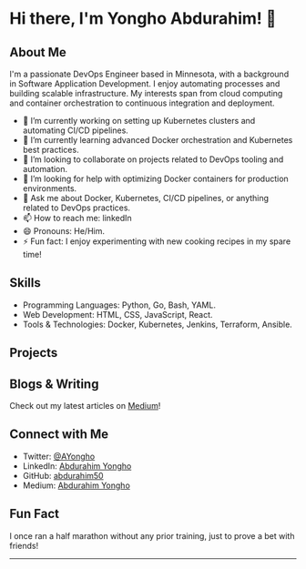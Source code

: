 # Hi there, I'm Yongho Abdurahim! 👋

## About Me

I'm a passionate DevOps Engineer based in Minnesota, with a background in Software Application Development. I enjoy automating processes and building scalable infrastructure. My interests span from cloud computing and container orchestration to continuous integration and deployment.

- 🔭 I’m currently working on setting up Kubernetes clusters and automating CI/CD pipelines.
- 🌱 I’m currently learning advanced Docker orchestration and Kubernetes best practices.
- 👯 I’m looking to collaborate on projects related to DevOps tooling and automation.
- 🤔 I’m looking for help with optimizing Docker containers for production environments.
- 💬 Ask me about Docker, Kubernetes, CI/CD pipelines, or anything related to DevOps practices.
- 📫 How to reach me: linkedIn
- 😄 Pronouns: He/Him.
- ⚡ Fun fact: I enjoy experimenting with new cooking recipes in my spare time!

## Skills

- Programming Languages: Python, Go, Bash, YAML.
- Web Development: HTML, CSS, JavaScript, React.
- Tools & Technologies: Docker, Kubernetes, Jenkins, Terraform, Ansible.

## Projects
<!--
### [Project Name]

Brief description of the project.

- [Link to Project Repository or Demo]

### [Another Project Name]

Brief description of the project.

- [Link to Project Repository or Demo]
-->
## Blogs & Writing

Check out my latest articles on [Medium](https://yonghoabdurahim.medium.com/)!

## Connect with Me

- Twitter: [@AYongho](https://x.com/AYongho)
- LinkedIn: [Abdurahim Yongho](https://www.linkedin.com/in/yourprofile/)
- GitHub: [abdurahim50](https://github.com/abdurahim50)
- Medium: [Abdurahim Yongho](https://yonghoabdurahim.medium.com/)

## Fun Fact

I once ran a half marathon without any prior training, just to prove a bet with friends!

---












<!--
**abdurahim50/abdurahim50** is a ✨ _special_ ✨ repository because its `README.md` (this file) appears on your GitHub profile.

Here are some ideas to get you started:

- 🔭 I’m currently working on ...
- 🌱 I’m currently learning ...
- 👯 I’m looking to collaborate on ...
- 🤔 I’m looking for help with ...
- 💬 Ask me about ...
- 📫 How to reach me: ...
- 😄 Pronouns: ...
- ⚡ Fun fact: ...
-->


